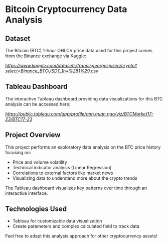 # Bitcoin Cryptocurrency Data Analysis
## **Dataset**
The Bitcoin (BTC) 1-hour OHLCV price data used for this project comes from the Binance exchange via Kaggle:

_https://www.kaggle.com/datasets/franoisgeorgesjulien/crypto?select=Binance_BTCUSDT_1h+%281%29.csv_

## **Tableau Dashboard**
The interactive Tableau dashboard providing data visualizations for this BTC analysis can be accessed here:

_https://public.tableau.com/app/profile/anh.quan.ngo/viz/BTCMarket17-23/BTC17-23_

## **Project Overview**
This project performs an exploratory data analysis on the BTC price history focusing on:

- Price and volume volatility
- Technical indicator analysis (Linear Regression)
- Correlations to external factors like market news
- Visualizing data to understand more about the crypto trends

The Tableau dashboard visualizes key patterns over time through an interactive interface.

## **Technologies Used**
- Tableau for customizable data visualization
- Create parameters and complex calculated field to track data

Feel free to adapt this analysis approach for other cryptocurrency assets!
